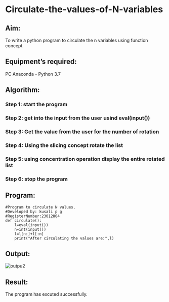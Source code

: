 # Circulate-the-values-of-N-variables
## Aim:
To write a python program to circulate the n variables using function concept
## Equipment’s required:
PC
Anaconda - Python 3.7
## Algorithm: 
### Step 1: start the program 
### Step 2: get into the input from the user usind eval(input())
### Step 3: Get the value from the user for the number of rotation
### Step 4: Using the slicing concept rotate the list
### Step 5: using concentration operation display the entire rotated list
### Step 6: stop the program
## Program:
```
#Program to circulate N values.
#Developed by: kusali p g
#RegisterNumber:23012804
def circulate():
    l=eval(input())
    n=int(input())
    l=l[n:]+l[:n]
    print("After circulating the values are:",l)
```
## Output:
![outpu2](https://github.com/KUSHALI104/Circulate-the-values-of-N-variables/assets/150231135/5615881b-ef67-440c-add4-81bc116c42dd)

## Result:
The program has excuted successfully.

